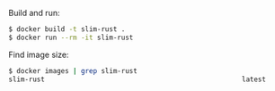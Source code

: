 Build and run:

```bash
$ docker build -t slim-rust .
$ docker run --rm -it slim-rust
```

Find image size:

```bash
$ docker images | grep slim-rust
slim-rust                                                 latest              cbe3d4b21c0e        9 seconds ago       8.75MB
```
